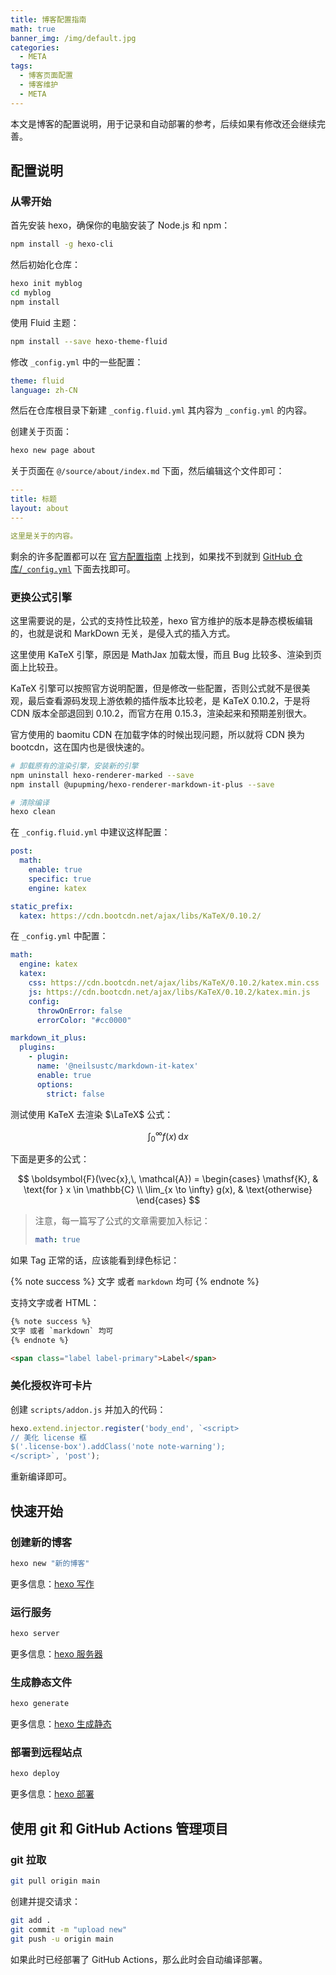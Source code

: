 ```yaml
---
title: 博客配置指南
math: true
banner_img: /img/default.jpg
categories:
  - META
tags:
  - 博客页面配置
  - 博客维护
  - META
---
```


本文是博客的配置说明，用于记录和自动部署的参考，后续如果有修改还会继续完善。

<!-- more -->

## 配置说明

### 从零开始

首先安装 hexo，确保你的电脑安装了 Node.js 和 npm：

```bash
npm install -g hexo-cli
```

然后初始化仓库：

```bash
hexo init myblog
cd myblog
npm install
```

使用 Fluid 主题：

```bash
npm install --save hexo-theme-fluid
```

修改 `_config.yml` 中的一些配置：

```yaml
theme: fluid
language: zh-CN
```

然后在仓库根目录下新建 `_config.fluid.yml` 其内容为 `_config.yml` 的内容。

创建关于页面：

```bash
hexo new page about
```

关于页面在 `@/source/about/index.md` 下面，然后编辑这个文件即可：

```yaml
---
title: 标题
layout: about
---

这里是关于的内容。
```

剩余的许多配置都可以在 [官方配置指南](https://hexo.fluid-dev.com/docs/guide/) 上找到，如果找不到就到 [GitHub 仓库/`_config.yml`](https://github.com/fluid-dev/hexo-theme-fluid/blob/master/_config.yml) 下面去找即可。

### 更换公式引擎

这里需要说的是，公式的支持性比较差，hexo 官方维护的版本是静态模板编辑的，也就是说和 MarkDown 无关，是侵入式的插入方式。

这里使用 KaTeX 引擎，原因是 MathJax 加载太慢，而且 Bug 比较多、渲染到页面上比较丑。

KaTeX 引擎可以按照官方说明配置，但是修改一些配置，否则公式就不是很美观，最后查看源码发现上游依赖的插件版本比较老，是 KaTeX 0.10.2，于是将 CDN 版本全部退回到 0.10.2，而官方在用 0.15.3，渲染起来和预期差别很大。

官方使用的 baomitu CDN 在加载字体的时候出现问题，所以就将 CDN 换为 bootcdn，这在国内也是很快速的。

```bash
# 卸载原有的渲染引擎，安装新的引擎
npm uninstall hexo-renderer-marked --save
npm install @upupming/hexo-renderer-markdown-it-plus --save

# 清除编译
hexo clean
```

在 `_config.fluid.yml` 中建议这样配置：

```yaml
post:
  math:
    enable: true
    specific: true
    engine: katex

static_prefix:
  katex: https://cdn.bootcdn.net/ajax/libs/KaTeX/0.10.2/
```

在 `_config.yml` 中配置：

```yml
math:
  engine: katex
  katex:
    css: https://cdn.bootcdn.net/ajax/libs/KaTeX/0.10.2/katex.min.css
    js: https://cdn.bootcdn.net/ajax/libs/KaTeX/0.10.2/katex.min.js
    config:
      throwOnError: false
      errorColor: "#cc0000"

markdown_it_plus:
  plugins:
    - plugin:
      name: '@neilsustc/markdown-it-katex'
      enable: true
      options:
        strict: false
```

测试使用 KaTeX 去渲染 $\LaTeX$ 公式：

$$
\int_{0}^{\infty}f(x)\,\mathrm{d}x
$$

下面是更多的公式：

$$
\boldsymbol{F}(\vec{x},\, \mathcal{A}) = \begin{cases}
    \mathsf{K}, & \text{for } x \in \mathbb{C} \\
    \lim_{x \to \infty} g(x), & \text{otherwise}
\end{cases}
$$

> 注意，每一篇写了公式的文章需要加入标记：
> ```yaml
> math: true
> ```

如果 Tag 正常的话，应该能看到绿色标记：

{% note success %}
文字 或者 `markdown` 均可
{% endnote %}

支持文字或者 HTML：

```html
{% note success %}
文字 或者 `markdown` 均可
{% endnote %}

<span class="label label-primary">Label</span>
```

### 美化授权许可卡片

创建 `scripts/addon.js` 并加入的代码：

```js
hexo.extend.injector.register('body_end', `<script>
// 美化 license 框
$('.license-box').addClass('note note-warning');
</script>`, 'post');
```

重新编译即可。

## 快速开始

### 创建新的博客

``` bash
hexo new "新的博客"
```

更多信息：[hexo 写作](https://hexo.io/docs/writing.html)

### 运行服务

``` bash
hexo server
```

更多信息：[hexo 服务器](https://hexo.io/docs/server.html)

### 生成静态文件

``` bash
hexo generate
```

更多信息：[hexo 生成静态](https://hexo.io/docs/generating.html)

### 部署到远程站点

``` bash
hexo deploy
```

更多信息：[hexo 部署](https://hexo.io/docs/one-command-deployment.html)

## 使用 git 和 GitHub Actions 管理项目

### git 拉取

```bash
git pull origin main 
```

创建并提交请求：

```bash
git add .
git commit -m "upload new"
git push -u origin main 
```

如果此时已经部署了 GitHub Actions，那么此时会自动编译部署。
